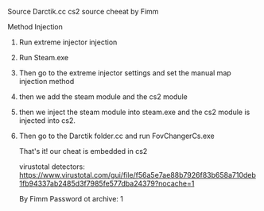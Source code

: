 Source Darctik.cc cs2 source cheeat by Fimm

Method Injection
1. Run extreme injector injection

2. Run Steam.exe

3. Then go to the extreme injector settings and set the manual map injection method

4. then we add the steam module and the cs2 module

5. then we inject the steam module into steam.exe and the cs2 module is injected into cs2.

6. Then go to the Darctik folder.cc and run FovChangerCs.exe

   That's it! our cheat is embedded in cs2

   virustotal detectors: https://www.virustotal.com/gui/file/f56a5e7ae88b7926f83b658a710deb1fb94337ab2485d3f7985fe577dba24379?nocache=1

   By Fimm
Password ot archive: 1

